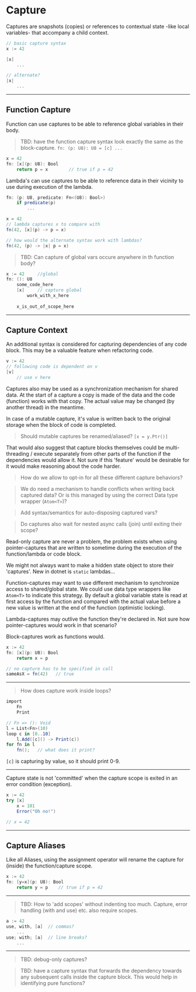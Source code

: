 # Capture

Captures are snapshots (copies) or references to contextual state -like local variables- that accompany a child context.

```csharp
// basic capture syntax
x := 42

[x]
    ...

// alternate?
|x|
    ...
```

---

## Function Capture

Function can use captures to be able to reference global variables in their body.

> TBD: have the function capture syntax look exactly the same as the block-capture. `fn: (p: U8): U8 = [c] ...`

```csharp
x = 42
fn: [x](p: U8): Bool
    return p = x        // true if p = 42
```

Lambda's can use captures to be able to reference data in their vicinity to use during execution of the lambda.

```csharp
fn: (p: U8, predicate: Fn<(U8): Bool>)
    if predicate(p)
        ...

x = 42
// lambda captures x to compare with
fn(42, [x](p) -> p = x)

// how would the alternate syntax work with lambdas?
fn(42, (p) -> |x| p = x)
```

> TBD: Can capture of global vars occure anywhere in th function body?

```csharp
x := 42     //global
fn: (): U8
    some_code_here
    [x]     // capture global
        work_with_x_here
    
    x_is_out_of_scope_here
```

---

## Capture Context

An additional syntax is considered for capturing dependencies of any code block. This may be a valuable feature when refactoring code.

```csharp
v := 42
// following code is dependent on v
[v]
    // use v here
```

Captures also may be used as a synchronization mechanism for shared data. At the start of a capture a copy is made of the data and the code (function) works with that copy. The actual value may be changed (by another thread) in the meantime.

In case of a mutable capture, it's value is written back to the original storage when the block of code is completed.

> Should mutable captures be renamed/aliased? `[x = y.Ptr()]`

That would also suggest that capture blocks themselves could be multi-threading / execute separately from other parts of the function if the dependencies would allow it. Not sure if this 'feature' would be desirable for it would make reasoning about the code harder.

> How do we allow to opt-in for all these different capture behaviors?

> We do need a mechanism to handle conflicts when writing back captured data? Or is this managed by using the correct Data type wrapper (`Atom<T>`)?

> Add syntax/semantics for auto-disposing captured vars?

> Do captures also wait for nested async calls (join) until exiting their scope?

Read-only capture are never a problem, the problem exists when using pointer-captures that are written to sometime during the execution of the function/lambda or code block.

We might not always want to make a hidden state object to store their 'captures'. New in dotnet is `static` lambdas...

Function-captures may want to use different mechanism to synchronize access to shared/global state. We could use data type wrappers like `Atom<T>` to indicate this strategy. By default a global variable state is read at first access by the function and compared with the actual value before a new value is written at the end of the function (optimistic locking).

Lambda-captures may outlive the function they're declared in. Not sure how pointer-captures would work in that scenario?

Block-captures work as functions would.

```csharp
x := 42
fn: [x](p: U8): Bool
    return x = p

// no capture has to be specified in call
sameAsX = fn(42)   // true
```

---

> How does capture work inside loops?

```csharp
import
    Fn
    Print

// Fn => (): Void
l = List<Fn>(10)
loop c in [0..10]
    l.Add([c]() -> Print(c))
for fn in l
    fn();   // what does it print?
```

`[c]` is capturing by value, so it should print 0-9.

---

Capture state is not 'committed' when the capture scope is exited in an error condition (exception).

```csharp
x := 42
try [x]
    x = 101
    Error("Oh no!")

// x = 42
```

---

## Capture Aliases

Like all Aliases, using the assignment operator will rename the capture for (inside) the function/capture scope.

```csharp
x := 42
fn: [y=x](p: U8): Bool
    return y = p    // true if p = 42
```

---

> TBD: How to 'add scopes' without indenting too much. Capture, error handling (with and use) etc. also require scopes.

```csharp
a := 42
use, with, [a]  // commas?
    ...
use; with; [a]  // line breaks?
    ...
```

---

> TBD: debug-only captures?

> TBD: have a capture syntax that forwards the dependency towards any subsequent calls inside the capture block. This would help in identifying pure functions?

